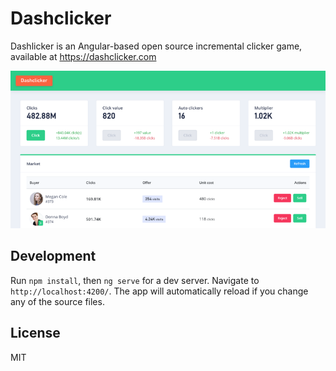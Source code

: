 # Dashclicker

Dashlicker is an Angular-based open source incremental clicker game, available at https://dashclicker.com

![Screenshot of Dashclicker](https://raw.githubusercontent.com/armn/Dashclicker/master/src/assets/images/screenshot.png)


## Development

Run `npm install`, then `ng serve` for a dev server. Navigate to `http://localhost:4200/`. The app will automatically reload if you change any of the source files.

## License
MIT
